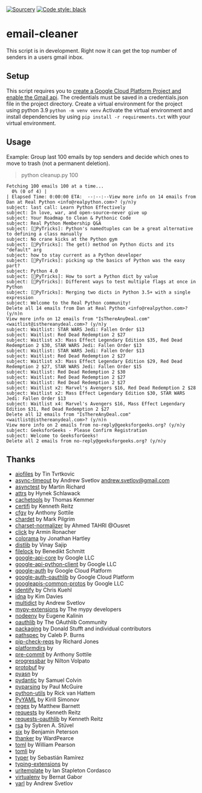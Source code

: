 [![Sourcery](https://img.shields.io/badge/Sourcery-enabled-brightgreen)](https://sourcery.ai)
[![Code style: black](https://img.shields.io/badge/code%20style-black-000000.svg)](https://github.com/psf/black)
# email-cleaner
This script is in development. Right now it can get the top number of senders in a users gmail inbox.
## Setup
This script requires you to [create a Google Cloud Platform Project and enable the Gmail api](https://developers.google.com/workspace/guides/create-project). The credentials must be saved in a credentials.json file in the project directory.
Create a virtual environment for the project using python 3.9 `python -m venv venv`
Activate the virtual environment and install dependencies by using `pip install -r requirements.txt` with your virtual environment.
## Usage
Example: Group last 100 emails by top senders and decide which ones to move to trash (not a permanent deletion).
>python cleanup.py 100
```
Fetching 100 emails 100 at a time...
  0% (0 of 4) |                                                                                                                                  | Elapsed Time: 0:00:00 ETA:  --:--:--View more info on 14 emails from Dan at Real Python <info@realpython.com>? (y/n)y
subject: last call: Learn Python Effectively
subject: In love, war, and open-source—never give up
subject: Your Roadmap to Clean & Pythonic Code
subject: Real Python Membership Q&A
subject: [🐍PyTricks]: Python's namedtuples can be a great alternative to defining a class manually
subject: No crane kicks at the Python gym
subject: [🐍PyTricks]: The get() method on Python dicts and its "default" arg
subject: how to stay current as a Python developer
subject: [🐍PyTricks]: picking up the basics of Python was the easy part?
subject: Python 4.0
subject: [🐍PyTricks]: How to sort a Python dict by value
subject: [🐍PyTricks]: Different ways to test multiple flags at once in Python
subject: [🐍PyTricks]: Merging two dicts in Python 3.5+ with a single expression
subject: Welcome to the Real Python community!
Delete all 14 emails from Dan at Real Python <info@realpython.com>? (y/n)n
View more info on 12 emails from "IsThereAnyDeal.com" <waitlist@isthereanydeal.com>? (y/n)y
subject: Waitlist: STAR WARS Jedi: Fallen Order $13
subject: Waitlist: Red Dead Redemption 2 $27
subject: Waitlist x3: Mass Effect Legendary Edition $35, Red Dead Redemption 2 $30, STAR WARS Jedi: Fallen Order $13
subject: Waitlist: STAR WARS Jedi: Fallen Order $13
subject: Waitlist: Red Dead Redemption 2 $27
subject: Waitlist x3: Mass Effect Legendary Edition $29, Red Dead Redemption 2 $27, STAR WARS Jedi: Fallen Order $15
subject: Waitlist: Red Dead Redemption 2 $30
subject: Waitlist: Red Dead Redemption 2 $27
subject: Waitlist: Red Dead Redemption 2 $27
subject: Waitlist x2: Marvel's Avengers $16, Red Dead Redemption 2 $28
subject: Waitlist x2: Mass Effect Legendary Edition $30, STAR WARS Jedi: Fallen Order $13
subject: Waitlist x4: Marvel's Avengers $16, Mass Effect Legendary Edition $31, Red Dead Redemption 2 $27
Delete all 12 emails from "IsThereAnyDeal.com" <waitlist@isthereanydeal.com>? (y/n)n
View more info on 2 emails from no-reply@geeksforgeeks.org? (y/n)y
subject: GeeksforGeeks - Please Confirm Registration
subject: Welcome to GeeksforGeeks!
Delete all 2 emails from no-reply@geeksforgeeks.org? (y/n)y
```


## Thanks
- [aiofiles](https://pypi.org/project/aiofiles/) by Tin Tvrtkovic
- [async-timeout](https://pypi.org/project/async-timeout/) by Andrew Svetlov <andrew.svetlov@gmail.com>
- [asynctest](https://pypi.org/project/asynctest/) by Martin Richard
- [attrs](https://pypi.org/project/attrs/) by Hynek Schlawack
- [cachetools](https://pypi.org/project/cachetools/) by Thomas Kemmer
- [certifi](https://pypi.org/project/certifi/) by Kenneth Reitz
- [cfgv](https://pypi.org/project/cfgv/) by Anthony Sottile
- [chardet](https://pypi.org/project/chardet/) by Mark Pilgrim
- [charset-normalizer](https://pypi.org/project/charset-normalizer/) by Ahmed TAHRI @Ousret
- [click](https://pypi.org/project/click/) by Armin Ronacher
- [colorama](https://pypi.org/project/colorama/) by Jonathan Hartley
- [distlib](https://pypi.org/project/distlib/) by Vinay Sajip
- [filelock](https://pypi.org/project/filelock/) by Benedikt Schmitt
- [google-api-core](https://pypi.org/project/google-api-core/) by Google LLC
- [google-api-python-client](https://pypi.org/project/google-api-python-client/) by Google LLC
- [google-auth](https://pypi.org/project/google-auth/) by Google Cloud Platform
- [google-auth-oauthlib](https://pypi.org/project/google-auth-oauthlib/) by Google Cloud Platform
- [googleapis-common-protos](https://pypi.org/project/googleapis-common-protos/) by Google LLC
- [identify](https://pypi.org/project/identify/) by Chris Kuehl
- [idna](https://pypi.org/project/idna/) by Kim Davies
- [multidict](https://pypi.org/project/multidict/) by Andrew Svetlov
- [mypy-extensions](https://pypi.org/project/mypy-extensions/) by The mypy developers
- [nodeenv](https://pypi.org/project/nodeenv/) by Eugene Kalinin
- [oauthlib](https://pypi.org/project/oauthlib/) by The OAuthlib Community
- [packaging](https://pypi.org/project/packaging/) by Donald Stufft and individual contributors
- [pathspec](https://pypi.org/project/pathspec/) by Caleb P. Burns
- [pip-check-reqs](https://pypi.org/project/pip-check-reqs/) by Richard Jones
- [platformdirs](https://pypi.org/project/platformdirs/) by
- [pre-commit](https://pypi.org/project/pre-commit/) by Anthony Sottile
- [progressbar](https://pypi.org/project/progressbar/) by Nilton Volpato
- [protobuf](https://pypi.org/project/protobuf/) by
- [pyasn](https://pypi.org/project/pyasn/) by
- [pydantic](https://pypi.org/project/pydantic/) by Samuel Colvin
- [pyparsing](https://pypi.org/project/pyparsing/) by Paul McGuire
- [python-utils](https://pypi.org/project/python-utils/) by Rick van Hattem
- [PyYAML](https://pypi.org/project/PyYAML/) by Kirill Simonov
- [regex](https://pypi.org/project/regex/) by Matthew Barnett
- [requests](https://pypi.org/project/requests/) by Kenneth Reitz
- [requests-oauthlib](https://pypi.org/project/requests-oauthlib/) by Kenneth Reitz
- [rsa](https://pypi.org/project/rsa/) by Sybren A. Stüvel
- [six](https://pypi.org/project/six/) by Benjamin Peterson
- [thanker](https://pypi.org/project/thanker/) by WardPearce
- [toml](https://pypi.org/project/toml/) by William Pearson
- [tomli](https://pypi.org/project/tomli/) by
- [typer](https://pypi.org/project/typer/) by Sebastián Ramírez
- [typing-extensions](https://pypi.org/project/typing-extensions/) by
- [uritemplate](https://pypi.org/project/uritemplate/) by Ian Stapleton Cordasco
- [virtualenv](https://pypi.org/project/virtualenv/) by Bernat Gabor
- [yarl](https://pypi.org/project/yarl/) by Andrew Svetlov
